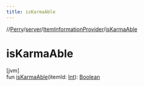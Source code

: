 ```yaml
---
title: isKarmaAble
---
```

//[Perry](../../../index.html)/[server](../index.html)/[ItemInformationProvider](index.html)/[isKarmaAble](is-karma-able.html)



# isKarmaAble



[jvm]\
fun [isKarmaAble](is-karma-able.html)(itemId: [Int](https://kotlinlang.org/api/latest/jvm/stdlib/kotlin/-int/index.html)): [Boolean](https://kotlinlang.org/api/latest/jvm/stdlib/kotlin/-boolean/index.html)




